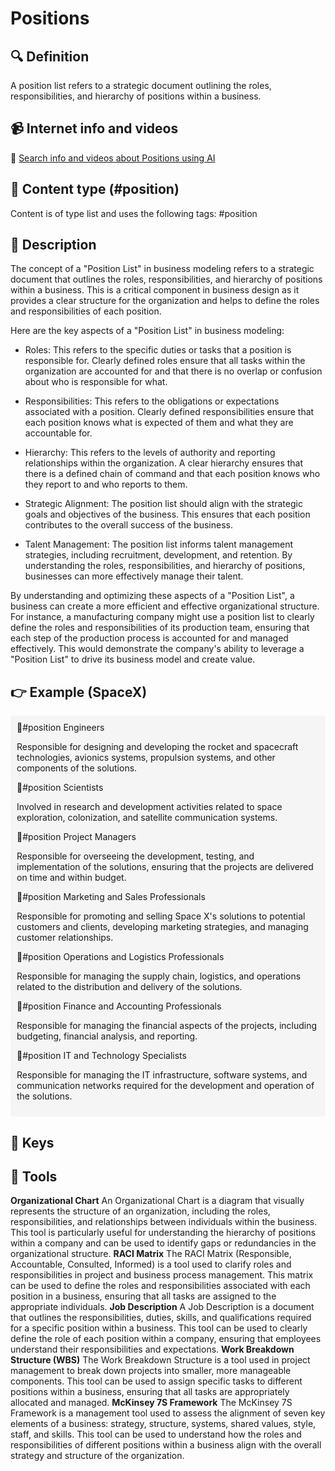 
# Positions


## 🔍 Definition
A position list refers to a strategic document outlining the roles, responsibilities, and hierarchy of positions within a business.


## 📹 Internet info and videos
🤖 [Search info and videos about Positions using AI](https://www.perplexity.ai/search?q=videos+about+Positions:+
)

## 📰 Content type (#position)
Content is of type list and uses the following tags: #position


## 📖 Description
The concept of a "Position List" in business modeling refers to a strategic document that outlines the roles, responsibilities, and hierarchy of positions within a business. This is a critical component in business design as it provides a clear structure for the organization and helps to define the roles and responsibilities of each position. 

Here are the key aspects of a "Position List" in business modeling:

- Roles: This refers to the specific duties or tasks that a position is responsible for. Clearly defined roles ensure that all tasks within the organization are accounted for and that there is no overlap or confusion about who is responsible for what.

- Responsibilities: This refers to the obligations or expectations associated with a position. Clearly defined responsibilities ensure that each position knows what is expected of them and what they are accountable for.

- Hierarchy: This refers to the levels of authority and reporting relationships within the organization. A clear hierarchy ensures that there is a defined chain of command and that each position knows who they report to and who reports to them.

- Strategic Alignment: The position list should align with the strategic goals and objectives of the business. This ensures that each position contributes to the overall success of the business.

- Talent Management: The position list informs talent management strategies, including recruitment, development, and retention. By understanding the roles, responsibilities, and hierarchy of positions, businesses can more effectively manage their talent.

By understanding and optimizing these aspects of a "Position List", a business can create a more efficient and effective organizational structure. For instance, a manufacturing company might use a position list to clearly define the roles and responsibilities of its production team, ensuring that each step of the production process is accounted for and managed effectively. This would demonstrate the company's ability to leverage a "Position List" to drive its business model and create value.

## 👉 Example (SpaceX)

<div style="background-color: #f5f5f5; padding: 10px;">🪪#position Engineers

Responsible for designing and developing the rocket and spacecraft technologies, avionics systems, propulsion systems, and other components of the solutions.

🪪#position Scientists

Involved in research and development activities related to space exploration, colonization, and satellite communication systems.

🪪#position Project Managers

Responsible for overseeing the development, testing, and implementation of the solutions, ensuring that the projects are delivered on time and within budget.

🪪#position Marketing and Sales Professionals

Responsible for promoting and selling Space X's solutions to potential customers and clients, developing marketing strategies, and managing customer relationships.

🪪#position Operations and Logistics Professionals

Responsible for managing the supply chain, logistics, and operations related to the distribution and delivery of the solutions.

🪪#position Finance and Accounting Professionals

Responsible for managing the financial aspects of the projects, including budgeting, financial analysis, and reporting.

🪪#position IT and Technology Specialists

Responsible for managing the IT infrastructure, software systems, and communication networks required for the development and operation of the solutions.

</div>

## 🔑 Keys



## 🧰 Tools
**Organizational Chart**
An Organizational Chart is a diagram that visually represents the structure of an organization, including the roles, responsibilities, and relationships between individuals within the business. This tool is particularly useful for understanding the hierarchy of positions within a company and can be used to identify gaps or redundancies in the organizational structure.
**RACI Matrix**
The RACI Matrix (Responsible, Accountable, Consulted, Informed) is a tool used to clarify roles and responsibilities in project and business process management. This matrix can be used to define the roles and responsibilities associated with each position in a business, ensuring that all tasks are assigned to the appropriate individuals.
**Job Description**
A Job Description is a document that outlines the responsibilities, duties, skills, and qualifications required for a specific position within a business. This tool can be used to clearly define the role of each position within a company, ensuring that employees understand their responsibilities and expectations.
**Work Breakdown Structure (WBS)**
The Work Breakdown Structure is a tool used in project management to break down projects into smaller, more manageable components. This tool can be used to assign specific tasks to different positions within a business, ensuring that all tasks are appropriately allocated and managed.
**McKinsey 7S Framework**
The McKinsey 7S Framework is a management tool used to assess the alignment of seven key elements of a business: strategy, structure, systems, shared values, style, staff, and skills. This tool can be used to understand how the roles and responsibilities of different positions within a business align with the overall strategy and structure of the organization.

